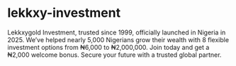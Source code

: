 # lekkxy-investment
Lekkxygold Investment, trusted since 1999, officially launched in Nigeria in 2025. We’ve helped nearly 5,000 Nigerians grow their wealth with 8 flexible investment options from ₦6,000 to ₦2,000,000. Join today and get a ₦2,000 welcome bonus. Secure your future with a trusted global partner.
